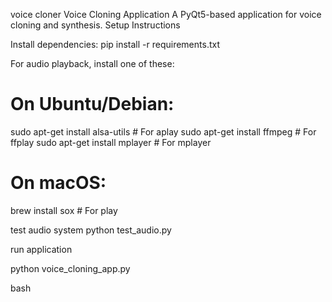 voice cloner
Voice Cloning Application
A PyQt5-based application for voice cloning and synthesis.
Setup Instructions

Install dependencies:
pip install -r requirements.txt

For audio playback, install one of these:
# On Ubuntu/Debian:
sudo apt-get install alsa-utils   # For aplay
sudo apt-get install ffmpeg       # For ffplay
sudo apt-get install mplayer      # For mplayer

# On macOS:
brew install sox                  # For play

test audio system
python test_audio.py


run application

python voice_cloning_app.py

bash
